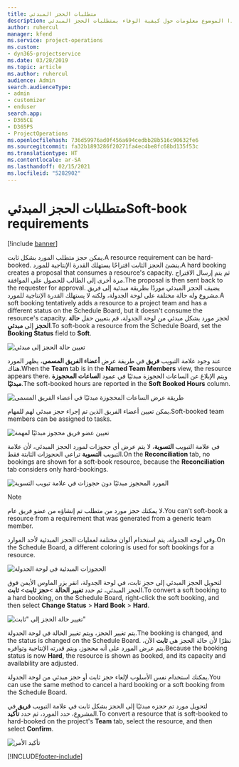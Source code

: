 ```yaml
---
title: متطلبات الحجز المبدئي
description: يوفر هذا الموضوع معلومات حول كيفية الوفاء بمتطلبات الحجز المبدئي.
author: ruhercul
manager: kfend
ms.service: project-operations
ms.custom:
- dyn365-projectservice
ms.date: 03/28/2019
ms.topic: article
ms.author: ruhercul
audience: Admin
search.audienceType:
- admin
- customizer
- enduser
search.app:
- D365CE
- D365PS
- ProjectOperations
ms.openlocfilehash: 736d59976ad0f456a694cedbb28b516c90632fe6
ms.sourcegitcommit: fa32b1893286f20271fa4ec4be8fc68bd135f53c
ms.translationtype: HT
ms.contentlocale: ar-SA
ms.lasthandoff: 02/15/2021
ms.locfileid: "5282902"
---
```

# <a name="soft-book-requirements"></a><span data-ttu-id="1e5de-103">متطلبات الحجز المبدئي</span><span class="sxs-lookup"><span data-stu-id="1e5de-103">Soft-book requirements</span></span>

[!include [banner](../includes/psa-now-project-operations.md)]

<span data-ttu-id="1e5de-104">يمكن حجز متطلب المورد بشكل ثابت.</span><span class="sxs-lookup"><span data-stu-id="1e5de-104">A resource requirement can be hard-booked.</span></span> <span data-ttu-id="1e5de-105">ينشئ الحجز الثابت اقتراحًا يستهلك القدرة الإنتاجية للمورد.</span><span class="sxs-lookup"><span data-stu-id="1e5de-105">A hard booking creates a proposal that consumes a resource's capacity.</span></span> <span data-ttu-id="1e5de-106">ثم يتم إرسال الاقتراح مرة أخرى إلى الطالب للحصول على الموافقة.</span><span class="sxs-lookup"><span data-stu-id="1e5de-106">The proposal is then sent back to the requester for approval.</span></span> <span data-ttu-id="1e5de-107">يضيف الحجز المبدئي موردًا بطريقة مبدئية إلى فريق مشروع وله حالة مختلفة على لوحة الجدولة، ولكنه لا يستهلك القدرة الإنتاجية للمورد.</span><span class="sxs-lookup"><span data-stu-id="1e5de-107">A soft booking tentatively adds a resource to a project team and has a different status on the Schedule Board, but it doesn't consume the resource's capacity.</span></span> <span data-ttu-id="1e5de-108">لحجز مورد بشكل مبدئي من لوحة الجدولة، قم بتعيين حقل **حالة الحجز** إلى **مبدئي**.</span><span class="sxs-lookup"><span data-stu-id="1e5de-108">To soft-book a resource from the Schedule Board, set the **Booking Status** field to **Soft**.</span></span>

![تعيين حالة الحجز إلى مبدئي](media/Resource-Management-image77.png)

<span data-ttu-id="1e5de-110">عند وجود علامة التبويب **فريق** في طريقة عرض **أعضاء الفريق المسمى**، يظهر المورد هناك.</span><span class="sxs-lookup"><span data-stu-id="1e5de-110">When the **Team** tab is in the **Named Team Members** view, the resource appears there.</span></span> <span data-ttu-id="1e5de-111">ويتم الإبلاغ عن الساعات الحجوزة مبدئيًا في عمود **الساعات المحجوزة مبدئيًا**.</span><span class="sxs-lookup"><span data-stu-id="1e5de-111">The soft-booked hours are reported in the **Soft Booked Hours** column.</span></span>

![طريقة عرض الساعات المحجوزة مبدئيًا في أعضاء الفريق المسمى](media/Resource-Management-image78.png)

<span data-ttu-id="1e5de-113">يمكن تعيين أعضاء الفريق الذين تم إجراء حجز مبدئي لهم للمهام.</span><span class="sxs-lookup"><span data-stu-id="1e5de-113">Soft-booked team members can be assigned to tasks.</span></span>

![تعيين عضو فريق محجوز مبدئيًا لمهمة](media/Resource-Management-image79.png)

<span data-ttu-id="1e5de-115">في علامة التبويب **التسوية**، لا يتم عرض أي حجوزات لمورد الحجز المبدئي، لأن علامة التبويب **التسوية** تراعي الحجوزات الثابتة فقط.</span><span class="sxs-lookup"><span data-stu-id="1e5de-115">On the **Reconciliation** tab, no bookings are shown for a soft-book resource, because the **Reconciliation** tab considers only hard-bookings.</span></span>

![المورد المحجوز مبدئيًا دون حجوزات في علامة تبويب التسوية](media/Resource-Management-image80.png)

> [!NOTE]
> <span data-ttu-id="1e5de-117">لا يمكنك حجز مورد من متطلب تم إنشاؤه من عضو فريق عام.</span><span class="sxs-lookup"><span data-stu-id="1e5de-117">You can't soft-book a resource from a requirement that was generated from a generic team member.</span></span>

<span data-ttu-id="1e5de-118">وفي لوحه الجدولة، يتم استخدام ألوان مختلفة لعمليات الحجز المبدئية لأحد الموارد.</span><span class="sxs-lookup"><span data-stu-id="1e5de-118">On the Schedule Board, a different coloring is used for soft bookings for a resource.</span></span>

![الحجوزات المبدئية في لوحة الجدولة](media/Resource-Management-image81.png)

<span data-ttu-id="1e5de-120">لتحويل الحجز المبدئي إلى حجز ثابت، في لوحة الجدولة، انقر بزر الماوس الأيمن فوق الحجز المبدئي، ثم حدد **تغيير الحالة** \>**حجز ثابت**\> **ثابت**.</span><span class="sxs-lookup"><span data-stu-id="1e5de-120">To convert a soft booking to a hard booking, on the Schedule Board, right-click the soft booking, and then select **Change Status** \> **Hard Book** \> **Hard**.</span></span>

![تغيير حالة الحجز إلى "ثابت"](media/Resource-Management-image82.png)

<span data-ttu-id="1e5de-122">يتم تغيير الحجز، ويتم تغيير الحالة في لوحة الجدولة.</span><span class="sxs-lookup"><span data-stu-id="1e5de-122">The booking is changed, and the status is changed on the Schedule Board.</span></span> <span data-ttu-id="1e5de-123">نظرًا لأن حالة الحجز هي **ثابت** الآن، يتم عرض المورد على أنه محجوز، ويتم قدرته الإنتاجية وتوافره.</span><span class="sxs-lookup"><span data-stu-id="1e5de-123">Because the booking status is now **Hard**, the resource is shown as booked, and its capacity and availability are adjusted.</span></span>

<span data-ttu-id="1e5de-124">يمكنك استخدام نفس الأسلوب لإلغاء حجز ثابت أو حجز مبدئي من لوحة الجدولة.</span><span class="sxs-lookup"><span data-stu-id="1e5de-124">You can use the same method to cancel a hard booking or a soft booking from the Schedule Board.</span></span>

<span data-ttu-id="1e5de-125">لتحويل مورد تم حجزه مبدئيًا إلى الحجز بشكل ثابت في علامة التبويب **فريق** في المشروع، حدد المورد، ثم حدد **تأكيد**.</span><span class="sxs-lookup"><span data-stu-id="1e5de-125">To convert a resource that is soft-booked to hard-booked on the project's **Team** tab, select the resource, and then select **Confirm**.</span></span>

![تأكيد الأمر](media/Resource-Management-image83.png)


[!INCLUDE[footer-include](../includes/footer-banner.md)]